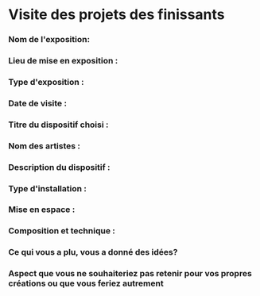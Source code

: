 # Visite des projets des finissants
 
### Nom de l'exposition:

 
### Lieu de mise en exposition : 



### Type d'exposition :


 
### Date de visite :



### Titre du dispositif choisi : 

 
### Nom des artistes : 


### Description du dispositif : 


### Type d'installation : 


### Mise en espace :
 


### Composition et technique :




 
### Ce qui vous a plu, vous a donné des idées?


 
### Aspect que vous ne souhaiteriez pas retenir pour vos propres créations ou que vous feriez autrement	


 
